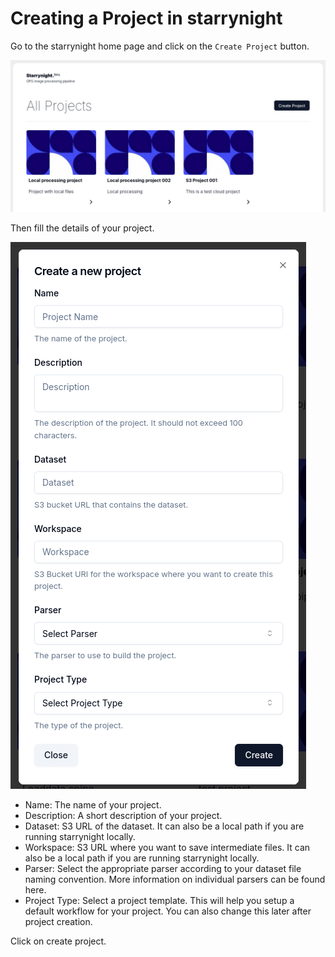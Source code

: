 # Creating a Project in starrynight

Go to the starrynight home page and click on the `Create Project` button.

![Create a new project](./images/screen_1.png)

Then fill the details of your project.

![Project creation form](./images/screen_2.png)

- Name: The name of your project.
- Description: A short description of your project.
- Dataset: S3 URL of the dataset. It can also be a local path if you are running starrynight locally.
- Workspace: S3 URL where you want to save intermediate files. It can also be a local path if you are running starrynight locally.
- Parser: Select the appropriate parser according to your dataset file naming convention. More information on individual parsers can be found here.
- Project Type: Select a project template. This will help you setup a default workflow for your project. You can also change this later after project creation.

Click on create project.
